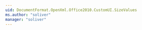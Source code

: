 ```yaml
---
uid: DocumentFormat.OpenXml.Office2010.CustomUI.SizeValues
ms.author: "soliver"
manager: "soliver"
---
```

